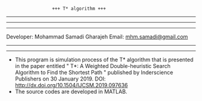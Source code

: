 		             +++ T* algorithm +++
*********************************************************************************************
*********************************************************************************************
*********************************************************************************************

Developer: Mohammad Samadi Gharajeh
Email:     mhm.samadi@gmail.com

*********************************************************************************************
*********************************************************************************************

- This program is simulation process of the T* algorithm that is presented in the paper entitled " T*: A Weighted Double-heuristic Search Algorithm to Find the Shortest Path " published by Inderscience Publishers on 30 January 2019. DOI: http://dx.doi.org/10.1504/IJCSM.2019.097636
- The source codes are developed in MATLAB.
